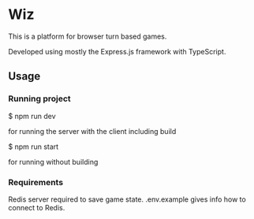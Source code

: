 # Wiz
This is a platform for browser turn based games.

Developed using mostly the Express.js framework with TypeScript.

## Usage

### Running project

  $ npm run dev
  
for running the server with the client including build

  $ npm run start
  
for running without building

### Requirements
Redis server required to save game state.
.env.example gives info how to connect to Redis.
